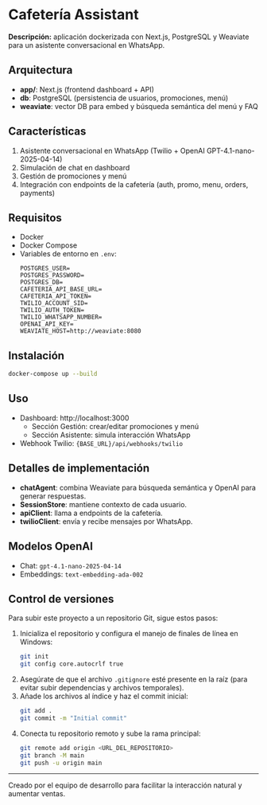 # Cafetería Assistant

**Descripción:** aplicación dockerizada con Next.js, PostgreSQL y Weaviate para un asistente conversacional en WhatsApp.

## Arquitectura
- **app/**: Next.js (frontend dashboard + API)
- **db**: PostgreSQL (persistencia de usuarios, promociones, menú)
- **weaviate**: vector DB para embed y búsqueda semántica del menú y FAQ

## Características
1. Asistente conversacional en WhatsApp (Twilio + OpenAI GPT-4.1-nano-2025-04-14)
2. Simulación de chat en dashboard
3. Gestión de promociones y menú
4. Integración con endpoints de la cafetería (auth, promo, menu, orders, payments)

## Requisitos
- Docker
- Docker Compose
- Variables de entorno en `.env`:
  ```
  POSTGRES_USER=
  POSTGRES_PASSWORD=
  POSTGRES_DB=
  CAFETERIA_API_BASE_URL=
  CAFETERIA_API_TOKEN=
  TWILIO_ACCOUNT_SID=
  TWILIO_AUTH_TOKEN=
  TWILIO_WHATSAPP_NUMBER=
  OPENAI_API_KEY=
  WEAVIATE_HOST=http://weaviate:8080
  ```

## Instalación
```bash
docker-compose up --build
```

## Uso
- Dashboard: http://localhost:3000
  - Sección Gestión: crear/editar promociones y menú
  - Sección Asistente: simula interacción WhatsApp
- Webhook Twilio: `{BASE_URL}/api/webhooks/twilio`

## Detalles de implementación
- **chatAgent**: combina Weaviate para búsqueda semántica y OpenAI para generar respuestas.
- **SessionStore**: mantiene contexto de cada usuario.
- **apiClient**: llama a endpoints de la cafetería.
- **twilioClient**: envía y recibe mensajes por WhatsApp.

## Modelos OpenAI
- Chat: `gpt-4.1-nano-2025-04-14`
- Embeddings: `text-embedding-ada-002`

## Control de versiones
Para subir este proyecto a un repositorio Git, sigue estos pasos:

1. Inicializa el repositorio y configura el manejo de finales de línea en Windows:
   ```bash
   git init
   git config core.autocrlf true
   ```
2. Asegúrate de que el archivo `.gitignore` esté presente en la raíz (para evitar subir dependencias y archivos temporales).
3. Añade los archivos al índice y haz el commit inicial:
   ```bash
   git add .
   git commit -m "Initial commit"
   ```
4. Conecta tu repositorio remoto y sube la rama principal:
   ```bash
   git remote add origin <URL_DEL_REPOSITORIO>
   git branch -M main
   git push -u origin main
   ```

---
Creado por el equipo de desarrollo para facilitar la interacción natural y aumentar ventas. 